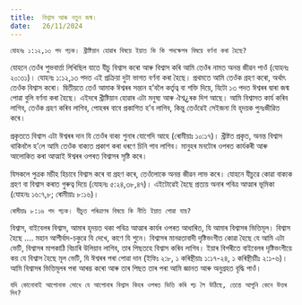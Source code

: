 ```yaml
---
title:  বিশ্বাস আৰু নতুন জন্ম।
date:   26/11/2024
---
```


`যোহনঃ ১:১২,১৩ পদ পঢ়ক। খ্ৰীষ্টিয়ান হোৱাৰ বিষয়ে ইয়াত কি কি পদক্ষেপৰ বিষয়ে বৰ্ণনা কৰা হৈছে?`

যোহনে তেওঁৰ শুভবাৰ্ত্তা লিখিছিল যাতে যীচু বিশ্বাস কৰো আৰু বিশ্বাস কৰি আমি তেওঁৰ নামত অনন্ত জীৱন পাওঁ (যোহনঃ ২০:৩১)। যোহনঃ ১:১২,১৩ পদত এই প্ৰক্ৰিয়া দুটা ভাগত বৰ্ণনা কৰা হৈছে। প্ৰথমতে আমি তেওঁক গ্ৰহণ কৰো, অৰ্থাৎ তেওঁক বিশ্বাস কৰো। দ্বিতীয়তে তেওঁ আমাক ঈশ্বৰৰ সন্তান হ’বলৈ কৰ্তৃত্ব বা শক্তি দিয়ে, যিটো ১৩ পদত ঈশ্বৰৰ দ্বাৰা জন্ম পোৱা বুলি বৰ্ণনা কৰা হৈছে। এইদৰে খ্ৰীষ্টিয়ান হোৱাৰ এটা মনুষ্য আৰু ঐশ্ব¿ৰক দিশ আছে। আমি বিশ্বাসত কাৰ্য কৰিব লাগিব, তেওঁক গ্ৰহণ কৰিব লাগিব, পোহৰৰ বাবে প্ৰকাশিত হ’ব লাগিব, কিন্তু তেওঁৱেই সেইজনা যি হৃদয়ক পুনঃজীৱিত কৰে।

প্ৰকৃততে বিশ্বাস এটা ঈশ্বৰৰ দান যি তেওঁৰ বাক্য শুনাৰ যোগেদি আহে (ৰোমীয়াঃ ১০:১৭)। খ্ৰীষ্টত প্ৰকৃত, অনন্ত বিশ্বাস থাকিবলৈ হ’লে আমি তেওঁক বাক্যত প্ৰকাশ কৰা ধৰণে চিনি পাব লাগিব। মানুহৰ মনটোৰ ওপৰত কাৰ্যকৰী আৰু আলোকিত কৰা আত্মাই ঈশ্বৰৰ ওপৰত বিশ্বাসৰ সৃষ্টি কৰে।

যিসকলে পুত্ৰক মচীহ হিচাবে বিশ্বাস কৰে বা গ্ৰহণ কৰে, তেওঁলোকে অনন্ত জীৱন লাভ কৰে। যোহনে যীচুৱে কোৱা বাক্যক গ্ৰহণ বা বিশ্বাস কৰাত গুৰুত্ব দিয়ে (যোহনঃ ৫:২৪,৩৮,৪৭)। এইটোৱেই হৈছে প্ৰত্যয় অনাৰ পবিত্ৰ আত্মাৰ ভূমিকা (যোহনঃ ১৬:৭,৮; ৰোমীয়াঃ ৮:১৬)।

`ৰোমীয়াঃ ৮:১৬ পদ পঢ়ক। যীচুত পৰিত্ৰাণৰ বিষয়ে কি নীতি ইয়াত পোৱা যায়?`

বিশ্বাস, বাইবেলৰ বিশ্বাস, আমাৰ হৃদয়ত থকা পবিত্ৰ আত্মাৰ কাৰ্যৰ ওপৰত আধাৰিত, যি আমাৰ বিশ্বাসৰ ভিত্তিমূল। বিশ্বাস হৈছে .... মহান আশীৰ্বাদ-চকুৱে যি দেখে, কাণে যি শুনে। বিশ্বাসৰ মানৱতাবাদী দৃষ্টিভংগীত কোৱা হৈছে যে আমি এটা ভেটি, বিশ্বাসৰ মাপকাঠি বিচাৰি উলিয়াব লাগিব, তাৰ পিছতহে বিশ্বাস কৰিব লাগিব। ইয়াৰ বিপৰীতে বাইবেলৰ দৃষ্টিভংগীয়ে কয় যে বিশ্বাস হৈছে মূল ভেটি, যি ঈশ্বৰৰ পৰা পোৱা দান (ইফিঃ ২:৮, ১ কৰিন্থীয়াঃ ১:১৭-২৪, ১ কৰিন্থীয়াীঃ ২:১-৬)। আমি বিশ্বাসৰ ভিত্তিমূলৰ পৰা আৰম্ভ কৰো আৰু তাৰ পিছত তাৰ পৰা আমি জ্ঞানত আৰু অনুগ্ৰহত বৃদ্ধি পাওঁ।

`যদি কোনোবাই আপোনাক সোধে যে আপোনাৰ বিশ্বাস কিহৰ ওপৰত ভিত্তি কৰি গঢ় লৈ উঠিছে, তেন্তে আপুনি কেনে উত্তৰ দিব?`
